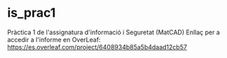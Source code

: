 # is_prac1
 Pràctica 1 de l'assignatura d'informació i Seguretat (MatCAD)
 Enllaç per a accedir a l'informe en OverLeaf: https://es.overleaf.com/project/6408934b85a5b4daad12cb57
